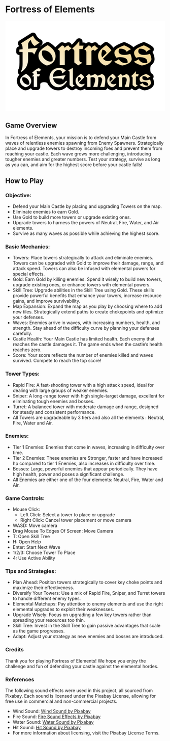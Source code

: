 # Fortress of Elements
![Fortress of elements logo](https://github.com/jn-gr/TDS_game/blob/main/Assets/Images/Fortress%20of%20elements%20logo%20idea%201.png)

## Game Overview
In Fortress of Elements, your mission is to defend your Main Castle from waves of relentless enemies spawning from Enemy Spawners. Strategically place and upgrade towers to destroy incoming foes and prevent them from reaching your castle. Each wave grows more challenging, introducing tougher enemies and greater numbers. Test your strategy, survive as long as you can, and aim for the highest score before your castle falls!

## How to Play

### Objective:
- Defend your Main Castle by placing and upgrading Towers on the map.
- Eliminate enemies to earn Gold.
- Use Gold to build more towers or upgrade existing ones.
- Upgrade towers to harness the powers of Neutral, Fire, Water, and Air elements.
- Survive as many waves as possible while achieving the highest score.

### Basic Mechanics:
- Towers: Place towers strategically to attack and eliminate enemies. Towers can be upgraded with Gold to improve their damage, range, and attack speed. Towers can also be infused with elemental powers for special effects.  
- Gold: Earn Gold by killing enemies. Spend it wisely to build new towers, upgrade existing ones, or enhance towers with elemental powers.
- Skill Tree: Upgrade abilities in the Skill Tree using Gold. These skills provide powerful benefits that enhance your towers, increase resource gains, and improve survivability.
- Map Expansion: Expand the map as you play by choosing where to add new tiles. Strategically extend paths to create chokepoints and optimize your defenses.
- Waves: Enemies arrive in waves, with increasing numbers, health, and strength. Stay ahead of the difficulty curve by planning your defenses carefully.
- Castle Health: Your Main Castle has limited health. Each enemy that reaches the castle damages it. The game ends when the castle’s health reaches zero.
- Score: Your score reflects the number of enemies killed and waves survived. Compete to reach the top score!

### Tower Types:
- Rapid Fire: A fast-shooting tower with a high attack speed, ideal for dealing with large groups of weaker enemies.
- Sniper: A long-range tower with high single-target damage, excellent for eliminating tough enemies and bosses.
- Turret: A balanced tower with moderate damage and range, designed for steady and consistent performance.
- All Towers are upgradeable by 3 tiers and also all the elements : Neutral, Fire, Water and Air.

### Enemies:
- Tier 1 Enemies: Enemies that come in waves, increasing in difficulty over time.
- Tier 2 Enemies: These enemies are Stronger, faster and have increased hp compared to tier 1 Enemies, also increases in difficulty over time.
- Bosses: Large, powerful enemies that appear periodically. They have high health, power and poses a significant challenge.
- All Enemies are either one of the four elements: Neutral, Fire, Water and Air.

### Game Controls:
- Mouse Click: 
  - Left Click: Select a tower to place or upgrade
  - Right Click: Cancel tower placement or move camera
- WASD: Move camera
- Drag Mouse To Edges Of Screen: Move Camera
- T: Open Skill Tree
- H: Open Help
- Enter: Start Next Wave
- 1/2/3: Choose Tower To Place
- 4: Use Active Ability

### Tips and Strategies:
- Plan Ahead: Position towers strategically to cover key choke points and maximize their effectiveness.
- Diversify Your Towers: Use a mix of Rapid Fire, Sniper, and Turret towers to handle different enemy types.
- Elemental Matchups: Pay attention to enemy elements and use the right elemental upgrades to exploit their weaknesses.
- Upgrade Wisely: Focus on upgrading a few key towers rather than spreading your resources too thin.
- Skill Tree: Invest in the Skill Tree to gain passive advantages that scale as the game progresses.
- Adapt: Adjust your strategy as new enemies and bosses are introduced.

### Credits

Thank you for playing Fortress of Elements! We hope you enjoy the challenge and fun of defending your castle against the elemental hordes.

### References
The following sound effects were used in this project, all sourced from Pixabay. Each sound is licensed under the Pixabay License, allowing for free use in commercial and non-commercial projects.

- Wind Sound: [Wind Sound by Pixabay](https://pixabay.com/sound-effects/wind-2-44150/)
- Fire Sound: [Fire Sound Effects by Pixabay](https://pixabay.com/sound-effects/fire-sound-effects-224089/)
- Water Sound: [Water Sound by Pixabay](https://pixabay.com/sound-effects/water-sound-1-235477/)
- Hit Sound: [Hit Sound by Pixabay](https://pixabay.com/sound-effects/hit-flesh-02-266309/)
- For more information about licensing, visit the Pixabay License Terms.
